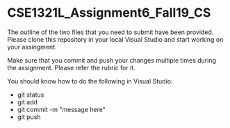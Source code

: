 # CSE1321L_Assignment6_Fall19_CS



The outline of the two files that you need to submit have been provided. 
Please clone this repository in your local Visual Studio and start working on your assingment.

Make sure that you commit and push your changes multiple times during the assignment. Please refer the rubric for it.

You should know how to do the following in Visual Studio:
* git status
* git add
* git commit -m "message here"
* git push
